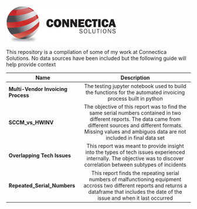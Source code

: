 ![Connectica-Solutions](Connectica-Solutions.png)

This repository is a compilation of some of my work at Connectica Solutions. 
No data sources have been included but the following guide will help provide context

| Name        | Description           |
| ------------- |:-------------:|
| **Multi-Vendor Invoicing Process**     | The testing jupyter notebook used to build the functions for the automated invoicing process built in python |
| **SCCM_vs_HWINV**   | The objective of this report was to find the same serial numbers contained in two different reports. The data came from different sources and different formats. Missing values and ambiguos data are not included in final data set  |
| **Overlapping Tech Issues** | This report was meant to provide insight into the types of tech issues experienced internally. The objective was to discover correlation between subtypes of incidents      |
| **Repeated_Serial_Numbers** | This report finds the repeating serial numbers of malfunctioning equipment accross two different reports and returns a dataframe that includes the date of the issue and when it last occurred     |
